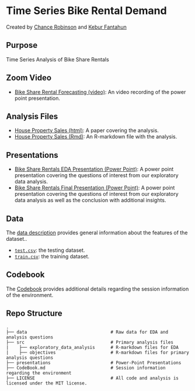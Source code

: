 # Time Series Bike Rental Demand

Created by [Chance Robinson](https://github.com/RobinsonCW) and [Kebur Fantahun](https://github.com/KeburFantahun) 

## Purpose

Time Series Analysis of Bike Share Rentals

## Zoom Video

* [Bike Share Rental Forecasting (video)](https://www.kaggle.com/c/bike-sharing-demand/overview): An video recording of the power point presentation.

## Analysis Files

* [House Property Sales (html)](https://www.kaggle.com/c/bike-sharing-demand/overview): A paper covering the analysis. 
* [House Property Sales (Rmd)](https://www.kaggle.com/c/bike-sharing-demand/overview): An R-markdown file with the analysis.

## Presentations

* [Bike Share Rentals EDA Presentation (Power Point)](https://www.kaggle.com/c/bike-sharing-demand/overview): A power point presentation covering the questions of interest from our exploratory data analysis.
* [Bike Share Rentals Final Presentation (Power Point)](https://www.kaggle.com/c/bike-sharing-demand/overview): A power point presentation covering the questions of interest from our exploratory data analysis as well as the conclusion with additional insights.

## Data

The [data description](https://www.kaggle.com/c/bike-sharing-demand/overview) provides general information about the features of the dataset..

* [`test.csv`](https://github.com/RobinsonCW/TimeSeriesBikeRentalDemand/blob/main/data/test.csv): the testing dataset.
* [`train.csv`](https://github.com/RobinsonCW/TimeSeriesBikeRentalDemand/blob/main/data/train.csv): the training dataset.

## Codebook

The [Codebook](www.google.com) provides additional details regarding the session information of the environment.

## Repo Structure
    .
    ├── data                                # Raw data for EDA and analysis questions
    ├── src                                 # Primary analysis files
    |    ├── exploratory_data_analysis      # R-markdown files for EDA
    |    ├── objectives                     # R-markdown files for primary analysis questions
    ├── presentations                       # Power-Point Presentations
    ├── CodeBook.md                         # Session information regarding the environment
    ├── LICENSE                             # All code and analysis is licensed under the MIT license.


